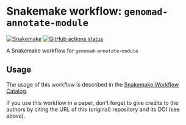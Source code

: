 # Snakemake workflow: `genomad-annotate-module`

[![Snakemake](https://img.shields.io/badge/snakemake-≥6.3.0-brightgreen.svg)](https://snakemake.github.io)
[![GitHub actions status](https://github.com/meijer-jeroen/genomad-annotate-module/workflows/Tests/badge.svg?branch=main)](https://github.com/meijer-jeroen/genomad-annotate-module/actions?query=branch%3Amain+workflow%3ATests)


A Snakemake workflow for `genomad-annotate-module `


## Usage

The usage of this workflow is described in the [Snakemake Workflow Catalog](https://snakemake.github.io/snakemake-workflow-catalog/?usage=meijer-jeroen%2Fgenomad-annotate-module).

If you use this workflow in a paper, don't forget to give credits to the authors by citing the URL of this (original) repository and its DOI (see above).
